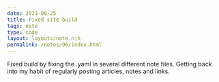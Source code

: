 ```yaml
---
date: 2021-08-25
title: Fixed site build
tags: note
type: code
layout: layouts/note.njk
permalink: /notes/96/index.html
---
```


Fixed build by fixing the .yaml in several different note files. Getting back into my habit of regularly posting articles, notes and links.